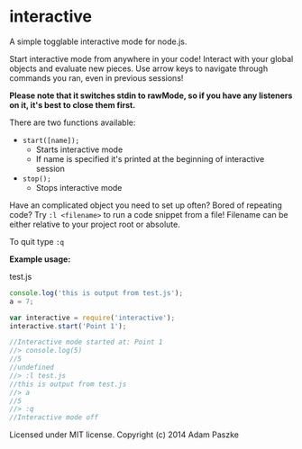 interactive
=============

A simple togglable interactive mode for node.js.

Start interactive mode from anywhere in your code!
Interact with your global objects and evaluate new pieces. Use arrow keys to navigate through commands you ran, even in previous sessions!

**Please note that it switches stdin to rawMode, so if you have any listeners on it, it's best to close them first.**

There are two functions available:

* ```start([name]);```
    * Starts interactive mode
    * If name is specified it's printed at the beginning of interactive session
* ```stop();```
    * Stops interactive mode

Have an complicated object you need to set up often? Bored of repeating code?
Try ```:l <filename>``` to run a code snippet from a file! Filename can be either relative to your project root or absolute.

To quit type ```:q```

**Example usage:**

test.js
```javascript
console.log('this is output from test.js');
a = 7;
```

```javascript
var interactive = require('interactive');
interactive.start('Point 1');

//Interactive mode started at: Point 1
//> console.log(5)
//5
//undefined
//> :l test.js
//this is output from test.js
//> a
//5
//> :q
//Interactive mode off
```


Licensed under MIT license. Copyright (c) 2014 Adam Paszke